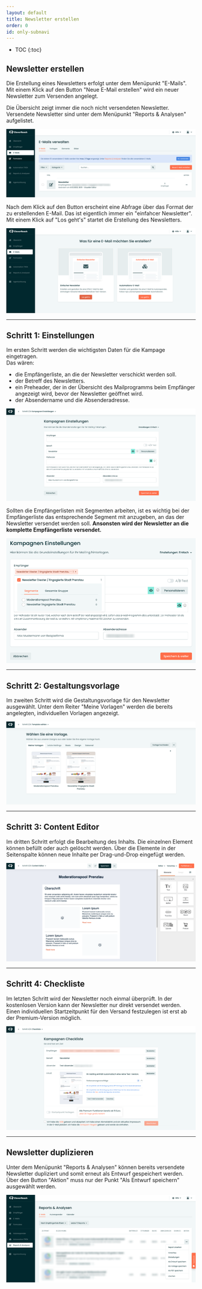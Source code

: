 ```yaml
---
layout: default
title: Newsletter erstellen
order: 0
id: only-subnavi
---
```


* TOC
{:toc}

## Newsletter erstellen

Die Erstellung eines Newsletters erfolgt unter dem Menüpunkt "E-Mails". Mit einem Klick auf den Button "Neue E-Mail erstellen" wird ein neuer Newsletter zum Versenden angelegt.

Die Übersicht zeigt immer die noch nicht versendeten Newsletter. Versendete Newsletter sind unter dem Menüpunkt "Reports & Analysen" aufgelistet.

![alt text](newsletter-verwalten.png "Screen der Übersicht Newsletter")

Nach dem Klick auf den Button erscheint eine Abfrage über das Format der zu erstellenden E-Mail. Das ist eigentlich immer ein "einfahcer Newsletter". Mit einem Klick auf "Los geht's" startet die Erstellung des Newsletters.

![alt text](newsletter-erstellen.png "Screen Newsletter erstellen")

---

## Schritt 1: Einstellungen

Im ersten Schritt werden die wichtigsten Daten für die Kampage eingetragen.<br />
Das wären:<br />
* die Empfängerliste, an die der Newsletter verschickt werden soll.
* der Betreff des Newsletters.
* ein Preheader, der in der Übersicht des Mailprogramms beim Empfänger angezeigt wird, bevor der Newsletter geöffnet wird.
* der Absendername und die Absenderadresse.

![alt text](newsletter-erstellen-schritt-1.png "Screen Newsletter erstellen Schritt 1")

Sollten die Empfängerlisten mit Segmenten arbeiten, ist es wichtig bei der Empfängerliste das entsprechende Segment mit anzugeben, an das der Newsletter versendet werden soll. <strong>Ansonsten wird der Newsletter an die komplette Empfängerliste versendet.</strong>

![alt text](newsletter-erstellen-schritt-1-segmente.png "Screen Newsletter erstellen Schritt 1 Segmente")

---

## Schritt 2: Gestaltungsvorlage

Im zweiten Schritt wird die Gestaltungsvorlage für den Newsletter ausgewählt. Unter dem Reiter "Meine Vorlagen" werden die bereits angelegten, individuellen Vorlagen angezeigt.

![alt text](newsletter-erstellen-schritt-2.png "Screen Newsletter erstellen Schritt 2")

---

## Schritt 3: Content Editor

Im dritten Schritt erfolgt die Bearbeitung des Inhalts. Die einzelnen Element können befüllt oder auch gelöscht werden.
Über die Elemente in der Seitenspalte können neue Inhalte per Drag-und-Drop eingefügt werden.

![alt text](newsletter-erstellen-schritt-3.png "Screen Newsletter erstellen Schritt 3")

---

## Schritt 4: Checkliste

Im letzten Schritt wird der Newsletter noch einmal überprüft. In der kostenlosen Version kann der Newsletter nur direkt versendet werden. Einen individuellen Startzeitpunkt für den Versand festzulegen ist erst ab der Premium-Version möglich.

![alt text](newsletter-erstellen-schritt-4.png "Screen Newsletter erstellen Schritt 4")

---

## Newsletter duplizieren

Unter dem Menüpunkt "Reports & Analysen" können bereits versendete Newsletter dupliziert und somit erneut als Entwurf gespeichert werden.
Über den Button "Aktion" muss nur der Punkt "Als Entwurf speichern" ausgewählt werden.

![alt text](newsletter-duplizieren.png "Screen Newsletter duplizieren")